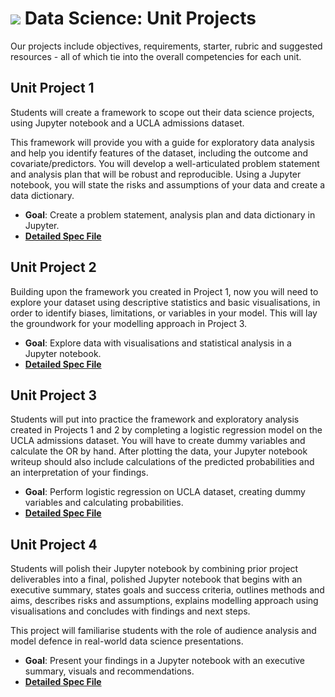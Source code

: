 # ![](https://ga-dash.s3.amazonaws.com/production/assets/logo-9f88ae6c9c3871690e33280fcf557f33.png) Data Science: Unit Projects

Our projects include objectives, requirements, starter, rubric and suggested resources - all of which tie into the overall competencies for each unit.

## **Unit Project 1**

Students will create a framework to scope out their data science projects, using Jupyter notebook and a UCLA admissions dataset.

This framework will provide you with a guide for exploratory data analysis and help you identify features of the dataset, including the outcome and covariate/predictors. You will develop a well-articulated problem statement and analysis plan that will be robust and reproducible. Using a Jupyter notebook, you will state the risks and assumptions of your data and create a data dictionary.

- **Goal**: Create a problem statement, analysis plan and data dictionary in Jupyter.
- **[Detailed Spec File](./project-01/README.md)**

## **Unit Project 2**

Building upon the framework you created in Project 1, now you will need to explore your dataset using descriptive statistics and basic visualisations, in order to identify biases, limitations, or variables in your model. This will lay the groundwork for your modelling approach in Project 3.

- **Goal**: Explore data with visualisations and statistical analysis in a Jupyter notebook.
- **[Detailed Spec File](./project-02/README.md)**

## **Unit Project 3**

Students will put into practice the framework and exploratory analysis created in Projects 1 and 2 by completing a logistic regression model on the UCLA admissions dataset. You will have to create dummy variables and calculate the OR by hand. After plotting the data, your Jupyter notebook writeup should also include calculations of the predicted probabilities and an interpretation of your findings.

- **Goal**: Perform logistic regression on UCLA dataset, creating dummy variables and calculating probabilities.
- **[Detailed Spec File](./project-03/README.md)**

## **Unit Project 4**

Students will polish their Jupyter notebook by combining prior project deliverables into a final, polished Jupyter notebook that begins with an executive summary, states goals and success criteria, outlines methods and aims, describes risks and assumptions, explains modelling approach using visualisations and concludes with findings and next steps.

This project will familiarise students with the role of audience analysis and model defence in real-world data science presentations.

- **Goal**: Present your findings in a Jupyter notebook with an executive summary, visuals and recommendations.
- **[Detailed Spec File](./project-04/README.md)**